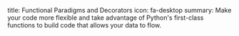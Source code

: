 title: Functional Paradigms and Decorators
icon: fa-desktop
summary: Make your code more flexible and take advantage of Python's first-class functions to build code that allows your data to flow.

